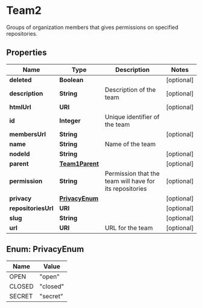 

# Team2

Groups of organization members that gives permissions on specified repositories.

## Properties

| Name | Type | Description | Notes |
|------------ | ------------- | ------------- | -------------|
|**deleted** | **Boolean** |  |  [optional] |
|**description** | **String** | Description of the team |  [optional] |
|**htmlUrl** | **URI** |  |  [optional] |
|**id** | **Integer** | Unique identifier of the team |  |
|**membersUrl** | **String** |  |  [optional] |
|**name** | **String** | Name of the team |  |
|**nodeId** | **String** |  |  [optional] |
|**parent** | [**Team1Parent**](Team1Parent.md) |  |  [optional] |
|**permission** | **String** | Permission that the team will have for its repositories |  [optional] |
|**privacy** | [**PrivacyEnum**](#PrivacyEnum) |  |  [optional] |
|**repositoriesUrl** | **URI** |  |  [optional] |
|**slug** | **String** |  |  [optional] |
|**url** | **URI** | URL for the team |  [optional] |



## Enum: PrivacyEnum

| Name | Value |
|---- | -----|
| OPEN | &quot;open&quot; |
| CLOSED | &quot;closed&quot; |
| SECRET | &quot;secret&quot; |



